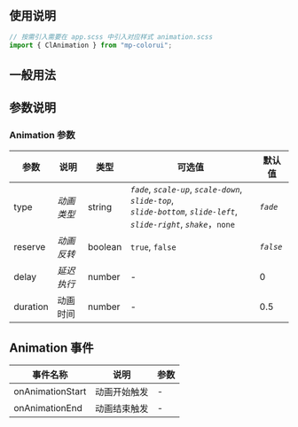 ## 使用说明

```jsx
// 按需引入需要在 app.scss 中引入对应样式 animation.scss
import { ClAnimation } from "mp-colorui";
```

## 一般用法

<CodeShow componentName='animation' />

## 参数说明

### Animation 参数

| 参数     | 说明       | 类型    | 可选值                                                                                                                            | 默认值    |
| -------- | ---------- | ------- | --------------------------------------------------------------------------------------------------------------------------------- | --------- |
| type     | _动画类型_ | string  | _`fade`_, _`scale-up`_, _`scale-down`_, _`slide-top`_, <br />_`slide-bottom`_, _`slide-left`_, _`slide-right`_, _`shake`_，`none` | _`fade`_  |
| reserve  | _动画反转_ | boolean | `true`, `false`                                                                                                                   | _`false`_ |
| delay    | _延迟执行_ | number  | -                                                                                                                                 | 0         |
| duration | 动画时间   | number  | -                                                                                                                                 | 0.5       |

## Animation 事件

| 事件名称         | 说明         | 参数 |
| ---------------- | ------------ | ---- |
| onAnimationStart | 动画开始触发 | -    |
| onAnimationEnd   | 动画结束触发 | -    |

<FloatPhone url="https://yinliangdream.github.io/mp-colorui-h5-demo/#/pages/components/animation/index" />
